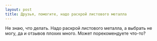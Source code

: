```yaml
---
layout: post 
title: Друзья, помогите, надо раскрой листового металла 
--- 
```

Не знаю, что делать. Надо раскрой листового металла, а выбрать не могу, да и отзывов плохих много. Может порекомендуете что-то?